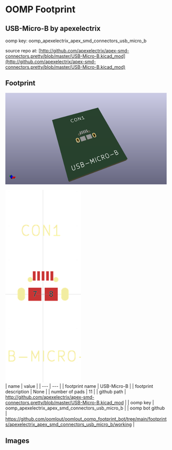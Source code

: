 # OOMP Footprint  
## USB-Micro-B  by apexelectrix  
  
oomp key: oomp_apexelectrix_apex_smd_connectors_usb_micro_b  
  
source repo at: [http://github.com/apexelectrix/apex-smd-connectors.pretty/blob/master/USB-Micro-B.kicad_mod](http://github.com/apexelectrix/apex-smd-connectors.pretty/blob/master/USB-Micro-B.kicad_mod)  
## Footprint  
  
[![working_kicad_pcb_3d.png](working_kicad_pcb_3d_600.png)](working_kicad_pcb_3d.png)  
  
[![working.png](working_600.png)](working.png)  
| name | value | 
| --- | --- | 
| footprint name | USB-Micro-B | 
| footprint description | None | 
| number of pads | 11 | 
| github path | http://github.com/apexelectrix/apex-smd-connectors.pretty/blob/master/USB-Micro-B.kicad_mod | 
| oomp key | oomp_apexelectrix_apex_smd_connectors_usb_micro_b | 
| oomp bot github | https://github.com/oomlout/oomlout_oomp_footprint_bot/tree/main/footprints/apexelectrix_apex_smd_connectors_usb_micro_b/working | 
## Images  
